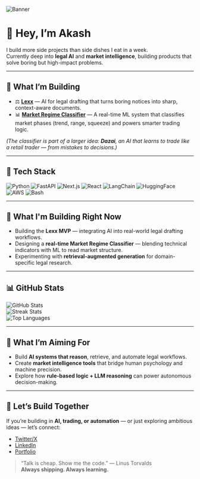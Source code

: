![Banner](https://img.shields.io/badge/🚀_Builder_in_Public-Fintech_&_AI-blueviolet?style=for-the-badge&logo=github)

# 👋 Hey, I’m Akash  
I build more side projects than side dishes I eat in a week.  
Currently deep into **legal AI** and **market intelligence**, building products that solve boring but high-impact problems.

---

## 🚀 What I’m Building

- ⚖️ **[Lexx](#)** — AI for legal drafting that turns boring notices into sharp, context-aware documents.  
- 📊 **[Market Regime Classifier](#)** — A real-time ML system that classifies market phases (trend, range, squeeze) and powers smarter trading logic.  

*(The classifier is part of a larger idea: **Dazai**, an AI that learns to trade like a retail trader — from mistakes to decisions.)*

---

## 🧰 Tech Stack

![Python](https://img.shields.io/badge/Python-3776AB?style=for-the-badge&logo=python&logoColor=white)
![FastAPI](https://img.shields.io/badge/FastAPI-009688?style=for-the-badge&logo=fastapi&logoColor=white)
![Next.js](https://img.shields.io/badge/Next.js-000000?style=for-the-badge&logo=nextdotjs&logoColor=white)
![React](https://img.shields.io/badge/React-61DAFB?style=for-the-badge&logo=react&logoColor=black)
![LangChain](https://img.shields.io/badge/LangChain-0A192F?style=for-the-badge&logo=chainlink&logoColor=white)
![HuggingFace](https://img.shields.io/badge/HuggingFace-F7931E?style=for-the-badge&logo=huggingface&logoColor=white)
![AWS](https://img.shields.io/badge/AWS-232F3E?style=for-the-badge&logo=amazonaws&logoColor=white)
![Bash](https://img.shields.io/badge/Bash-4EAA25?style=for-the-badge&logo=gnubash&logoColor=white)

---

## 🔭 What I'm Building Right Now

- Building the **Lexx MVP** — integrating AI into real-world legal drafting workflows.  
- Designing a **real-time Market Regime Classifier** — blending technical indicators with ML to read market structure.  
- Experimenting with **retrieval-augmented generation** for domain-specific legal research.  

---

## 📊 GitHub Stats

![GitHub Stats](https://github-readme-stats.vercel.app/api?username=akash-kumar5&show_icons=true&theme=tokyonight)  
![Streak Stats](https://github-readme-streak-stats.herokuapp.com/?user=akash-kumar5&theme=tokyonight)  
![Top Languages](https://github-readme-stats.vercel.app/api/top-langs/?username=akash-kumar5&layout=compact&theme=tokyonight)

---

## 🎯 What I’m Aiming For

- Build **AI systems that reason**, retrieve, and automate legal workflows.  
- Create **market intelligence tools** that bridge human psychology and machine precision.  
- Explore how **rule-based logic + LLM reasoning** can power autonomous decision-making.

---

## 🤝 Let’s Build Together

If you’re building in **AI, trading, or automation** — or just exploring ambitious ideas — let’s connect:  

- [Twitter/X](https://x.com/not_a_genius__)  
- [LinkedIn](https://www.linkedin.com/in/-akash-kumar/)  
- [Portfolio](https://portfolio-site-git-main-akash-kumar5s-projects.vercel.app/)

> “Talk is cheap. Show me the code.” — Linus Torvalds  
**Always shipping. Always learning.**
